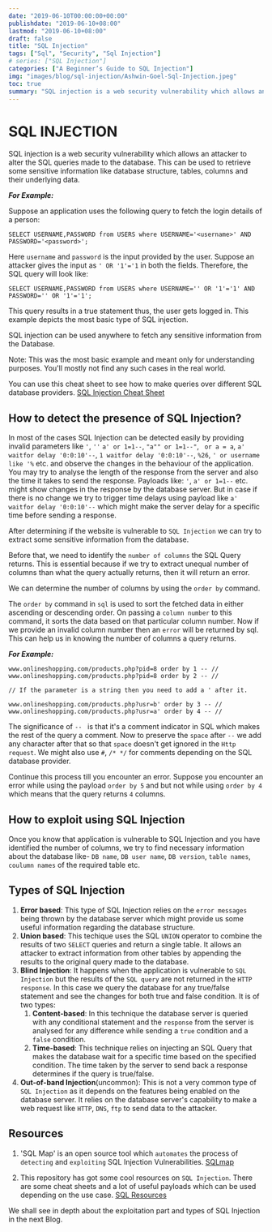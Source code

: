 ```yaml
---
date: "2019-06-10T00:00:00+00:00"
publishdate: "2019-06-10+08:00"
lastmod: "2019-06-10+08:00"
draft: false
title: "SQL Injection"
tags: ["Sql", "Security", "Sql Injection"]
# series: ["SQL Injection"]
categories: ["A Beginner’s Guide to SQL Injection"]
img: "images/blog/sql-injection/Ashwin-Goel-Sql-Injection.jpeg"
toc: true
summary: "SQL injection is a web security vulnerability which allows an attacker to alter the SQL queries made to the database. This may lead to disclosure of sensitive datas to the attacker."
---
```


# SQL INJECTION

SQL injection is a web security vulnerability which allows an attacker to alter the SQL queries made to the database. This can be used to retrieve some sensitive information like database structure, tables, columns and their underlying data.

**_For Example:_**

Suppose an application uses the following query to fetch the login details of a person:

```mysql
SELECT USERNAME,PASSWORD from USERS where USERNAME='<username>' AND PASSWORD='<password>';
```

Here `username` and `password` is the input provided by the user.
Suppose an attacker gives the input as ```' OR '1'='1``` in both the fields.
Therefore, the SQL query will look like:

```mysql
SELECT USERNAME,PASSWORD from USERS where USERNAME='' OR '1'='1' AND PASSWORD='' OR '1'='1';
```

This query results in a true statement thus, the user gets logged in. This example depicts the most basic type of SQL injection.

SQL injection can be used anywhere to fetch any sensitive information from the Database.

Note: This was the most basic example and meant only for understanding purposes. You'll mostly not find any such cases in the real world.

You can use this cheat sheet to see how to make queries over different SQL database providers.
[SQL Injection Cheat Sheet](https://portswigger.net/web-security/sql-injection/cheat-sheet)

## How to detect the presence of SQL Injection?

In most of the cases SQL Injection can be detected easily by providing invalid parameters like `'`, `''` `a' or 1=1--`, `"a"" or 1=1--"`, ` or a = a`, `a' waitfor delay '0:0:10'--`, `1 waitfor delay '0:0:10'--`, `%26`, `' or username like '%` etc. and observe the changes in the behaviour of the application. You may try to analyse the length of the response from the server and also the time it takes to send the response. Payloads like: `'`, `a' or 1=1--` etc. might show changes in the response by the database server. But in case if there is no change we try to trigger time delays using payload like `a' waitfor delay '0:0:10'--` which might make the server delay for a specific time before sending a response.

After determining if the website is vulnerable to `SQL Injection` we can try to extract some sensitive information from the database.

Before that, we need to identify the `number of columns` the SQL Query returns. This is essential because if we try to extract unequal number of columns than what the query actually returns, then it will return an error.

We can determine the number of columns by using the `order by` command.

The `order by` command in `sql` is used to sort the fetched data in either ascending or descending order. On passing a `column number` to this command, it sorts the data based on that particular column number. Now if we provide an invalid column number then an `error` will be returned by sql. This can help us in knowing the number of columns a query returns.

**_For Example:_**

```url
www.onlineshopping.com/products.php?pid=8 order by 1 -- //
www.onlineshopping.com/products.php?pid=8 order by 2 -- //

// If the parameter is a string then you need to add a ' after it.

www.onlineshopping.com/products.php?usr=b' order by 3 -- //
www.onlineshopping.com/products.php?usr=a' order by 4 -- //
```

The significance of `-- ` is that it's a comment indicator in SQL which makes the rest of the query a comment. Now to preserve the `space` after `--` we add any character after that so that `space` doesn't get ignored in the `Http request`. We might also use `#`, `/* */` for comments depending on the SQL database provider.

Continue this process till you encounter an error. Suppose you encounter an error while using the payload `order by 5` and but not while using `order by 4` which means that the query returns `4` columns.

## How to exploit using SQL Injection

Once you know that application is vulnerable to SQL Injection and you have identified the number of columns, we try to find necessary information about the database like- `DB name`, `DB user name`, `DB version`, `table names`, `coulumn names` of the required table etc.

## Types of SQL Injection

1. **Error based**: This type of SQL Injection relies on the `error messages` being thrown by the database server which might provide us some useful information regarding the database structure.
2. **Union based**: This techique uses the SQL `UNION` operator to combine the results of two `SELECT` queries and return a single table. It allows an attacker to extract information from other tables by appending the results to the original query made to the database.
3. **Blind Injection**: It happens when the application is vulnerable to `SQL Injection` but the results of the `SQL query` are not returned in the `HTTP response`. In this case we query the database for any true/false statement and see the changes for both true and false condition. It is of two types:
   1. **Content-based**: In this technique the database server is queried with any conditional statement and the `response` from the server is analysed for any difference while sending a `true` condition and a `false` condition.
   2. **Time-based**: This technique relies on injecting an SQL Query that makes the database wait for a specific time based on the specified condition. The time taken by the server to send back a response determines if the query is true/false.
4. **Out-of-band Injection**(uncommon): This is not a very common type of `SQL Injection` as it depends on the features being enabled on the database server. It relies on the database server's capability to make a web request like `HTTP`, `DNS`, `ftp` to send data to the attacker.

## Resources

1. 'SQL Map' is an open source tool which `automates` the process of `detecting` and `exploiting` SQL Injection Vulnerabilities.
   [SQLmap](http://sqlmap.org/)

2. This repository has got some cool resources on `SQL Injection`. There are some cheat sheets and a lot of useful payloads which can be used depending on the use case.
   [SQL Resources](https://github.com/swisskyrepo/PayloadsAllTheThings/tree/master/SQL%20Injection)

We shall see in depth about the exploitation part and types of SQL Injection in the next Blog.

